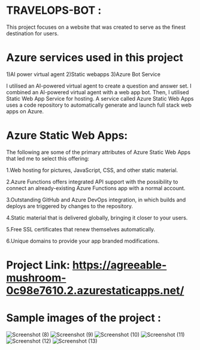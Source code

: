 # TRAVELOPS-BOT :

This project focuses on a website that was created to serve as the finest destination for users.

# Azure services used in this project

1)AI power virtual agent 2)Static webapps 3)Azure Bot Service

I utilised an AI-powered virtual agent to create a question and answer set. I combined an AI-powered virtual agent with a web app bot. Then, I utilised Static Web App Service for hosting. A service called Azure Static Web Apps uses a code repository to automatically generate and launch full stack web apps on Azure.

# Azure Static Web Apps: 

The following are some of the primary attributes of Azure Static Web Apps that led me to select this offering:

1.Web hosting for pictures, JavaScript, CSS, and other static material.

2.Azure Functions offers integrated API support with the possibility to connect an already-existing Azure Functions app with a normal account.

3.Outstanding GitHub and Azure DevOps integration, in which builds and deploys are triggered by changes to the repository.

4.Static material that is delivered globally, bringing it closer to your users.

5.Free SSL certificates that renew themselves automatically.

6.Unique domains to provide your app branded modifications.

# Project Link: https://agreeable-mushroom-0c98e7610.2.azurestaticapps.net/

# Sample images of the project :

![Screenshot (8)](https://user-images.githubusercontent.com/110277557/200405884-bd9c37b8-cd8a-4648-be31-73683c0d82d0.png)
![Screenshot (9)](https://user-images.githubusercontent.com/110277557/200405914-5cfc815f-3b5f-4509-b770-68e7cadc8d98.png)
![Screenshot (10)](https://user-images.githubusercontent.com/110277557/200405934-cf8beb1a-9293-4880-953e-0681de38ffb5.png)
![Screenshot (11)](https://user-images.githubusercontent.com/110277557/200405943-b8145300-1a03-4fc1-a61f-7b41e8f2c723.png)
![Screenshot (12)](https://user-images.githubusercontent.com/110277557/200405963-4d301405-8851-4d77-98a9-8cd949bf9c36.png)
![Screenshot (13)](https://user-images.githubusercontent.com/110277557/200405976-41aee81e-6d4d-45f0-b4ec-05f02faea57b.png)

